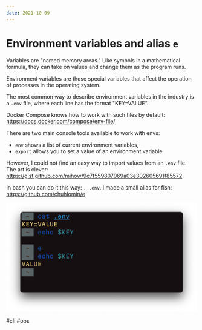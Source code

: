 ```yaml
---
date: 2021-10-09
---
```


# Environment variables and alias `e`

Variables are "named memory areas." Like symbols in a mathematical formula, they can take on values and change them as the program runs.

Environment variables are those special variables that affect the operation of processes in the operating system.

The most common way to describe environment variables in the industry is a `.env` file, where each line has the format "KEY=VALUE".

Docker Compose knows how to work with such files by default:
https://docs.docker.com/compose/env-file/

There are two main console tools available to work with envs:

- `env` shows a list of current environment variables,
- `export` allows you to set a value of an environment variable.

However, I could not find an easy way to import values from an `.env` file. The art is clever: https://gist.github.com/mihow/9c7f559807069a03e302605691f85572

In bash you can do it this way: `. .env`. I made a small alias for fish:
https://github.com/chuhlomin/e

![e demo](e.png "e demo")

#cli #ops
